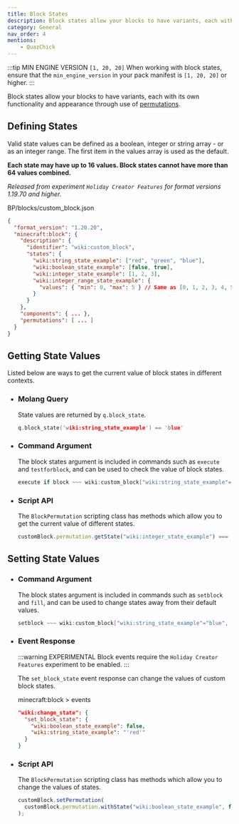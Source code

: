 ```yaml
---
title: Block States
description: Block states allow your blocks to have variants, each with its own functionality and appearance through use of permutations.
category: General
nav_order: 4
mentions:
    - QuazChick
---
```


:::tip MIN ENGINE VERSION `[1, 20, 20]`
When working with block states, ensure that the `min_engine_version` in your pack manifest is `[1, 20, 20]` or higher.
:::

Block states allow your blocks to have variants, each with its own functionality and appearance through use of [permutations](/blocks/block-permutations).

## Defining States

Valid state values can be defined as a boolean, integer or string array - or as an integer range. The first item in the values array is used as the default.

**Each state may have up to 16 values. Block states cannot have more than 64 values combined.**

_Released from experiment `Holiday Creator Features` for format versions 1.19.70 and higher._

<CodeHeader>BP/blocks/custom_block.json</CodeHeader>

```json
{
  "format_version": "1.20.20",
  "minecraft:block": {
    "description": {
      "identifier": "wiki:custom_block",
      "states": {
        "wiki:string_state_example": ["red", "green", "blue"],
        "wiki:boolean_state_example": [false, true],
        "wiki:integer_state_example": [1, 2, 3],
        "wiki:integer_range_state_example": {
          "values": { "min": 0, "max": 5 } // Same as [0, 1, 2, 3, 4, 5]
        }
      }
    },
    "components": { ... },
    "permutations": [ ... ]
  }
}
```

## Getting State Values

Listed below are ways to get the current value of block states in different contexts.

-   ### Molang Query

    State values are returned by `q.block_state`.

    ```c
    q.block_state('wiki:string_state_example') == 'blue'
    ```

-   ### Command Argument

    The block states argument is included in commands such as `execute` and `testforblock`, and can be used to check the value of block states.

    ```c
    execute if block ~~~ wiki:custom_block["wiki:string_state_example"="blue", "wiki:integer_state_example"=4] run kill
    ```

-   ### Script API

    The `BlockPermutation` scripting class has methods which allow you to get the current value of different states.

    ```js
    customBlock.permutation.getState("wiki:integer_state_example") === 3
    ```

## Setting State Values

-   ### Command Argument

    The block states argument is included in commands such as `setblock` and `fill`, and can be used to change states away from their default values.

    ```c
    setblock ~~~ wiki:custom_block["wiki:string_state_example"="blue", "wiki:integer_state_example"=4]
    ```

-   ### Event Response

    :::warning EXPERIMENTAL
    Block events require the `Holiday Creator Features` experiment to be enabled.
    :::

    The `set_block_state` event response can change the values of custom block states.

    <CodeHeader>minecraft:block > events</CodeHeader>

    ```json
    "wiki:change_state": {
      "set_block_state": {
        "wiki:boolean_state_example": false,
        "wiki:string_state_example": "'red'"
      }
    }
    ```

-   ### Script API

    The `BlockPermutation` scripting class has methods which allow you to change the values of states.

    ```js
    customBlock.setPermutation(
      customBlock.permutation.withState("wiki:boolean_state_example", false)
    );
    ```
